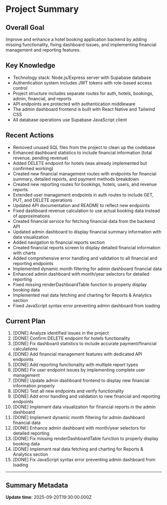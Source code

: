 # Project Summary

## Overall Goal
Improve and enhance a hotel booking application backend by adding missing functionality, fixing dashboard issues, and implementing financial management and reporting features.

## Key Knowledge
- Technology stack: Node.js/Express server with Supabase database
- Authentication system includes JWT tokens with role-based access control
- Project structure includes separate routes for auth, hotels, bookings, admin, financial, and reports
- API endpoints are protected with authentication middleware
- The admin dashboard frontend is built with React Native and Tailwind CSS
- All database operations use Supabase JavaScript client

## Recent Actions
- Removed unused SQL files from the project to clean up the codebase
- Enhanced dashboard statistics to include financial information (total revenue, pending revenue)
- Added DELETE endpoint for hotels (was already implemented but confirmed working)
- Created new financial management routes with endpoints for financial summary, detailed reports, and payment methods breakdown
- Created new reporting routes for bookings, hotels, users, and revenue reports
- Extended user management endpoints in auth routes to include GET, PUT, and DELETE operations
- Updated API documentation and README to reflect new endpoints
- Fixed dashboard revenue calculation to use actual booking data instead of approximations
- Created financial service for fetching financial data from the backend API
- Updated admin dashboard to display financial summary information with data visualization
- Added navigation to financial reports section
- Created financial reports screen to display detailed financial information with charts
- Added comprehensive error handling and validation to all financial and reporting endpoints
- Implemented dynamic month filtering for admin dashboard financial data
- Enhanced admin dashboard with month/year selectors for detailed reporting
- Fixed missing renderDashboardTable function to properly display booking data
- Implemented real data fetching and charting for Reports & Analytics section
- Fixed JavaScript syntax error preventing admin dashboard from loading

## Current Plan
1. [DONE] Analyze identified issues in the project
2. [DONE] Confirm DELETE endpoint for hotels functionality
3. [DONE] Fix dashboard statistics to include accurate payment/financial calculations
4. [DONE] Add financial management features with dedicated API endpoints
5. [DONE] Add reporting functionality with multiple report types
6. [DONE] Fix user endpoint issues by implementing complete user management
7. [DONE] Update admin dashboard frontend to display new financial information properly
8. [DONE] Test all new endpoints and verify functionality
9. [DONE] Add error handling and validation to new financial and reporting endpoints
10. [DONE] Implement data visualization for financial reports in the admin dashboard
11. [DONE] Implement dynamic month filtering for admin dashboard financial data
12. [DONE] Enhance admin dashboard with month/year selectors for detailed reporting
13. [DONE] Fix missing renderDashboardTable function to properly display booking data
14. [DONE] Implement real data fetching and charting for Reports & Analytics section
15. [DONE] Fix JavaScript syntax error preventing admin dashboard from loading

---

## Summary Metadata
**Update time**: 2025-09-20T19:30:00.000Z 
